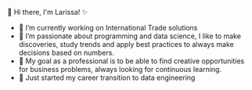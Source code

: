 👋 Hi there, I'm Larissa! ✨

- 💬 I’m currently working on International Trade solutions
- 🤖 I’m passionate about programming and data science, I like to make discoveries, study trends and apply best practices to always make decisions based on numbers.
- 📖 My goal as a professional is to be able to find creative opportunities for business problems, always looking for continuous learning.
- 🔢 Just started my career transition to data engineering
